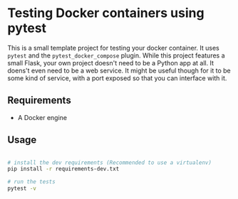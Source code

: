# Testing Docker containers using pytest
This is a small template project for testing your docker container. It uses `pytest` and the 
`pytest_docker_compose` plugin. While this project features a small Flask, your own project doesn't
need to be a Python app at all. It doens't even need to be a web service. It might be useful 
though for it to be some kind of service, with a port exposed so that you can interface with it.

## Requirements
- A Docker engine

## Usage
```bash

# install the dev requirements (Recommended to use a virtualenv)
pip install -r requirements-dev.txt

# run the tests
pytest -v
```
